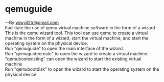# qemuguide <br>
--By wiwyil2tr@gmail.com  <br>
Facilitate the use of qemu virtual machine software in the form of a wizard  <br>
This is the qemu wizard tool. This tool can use qemu to create a virtual machine in the form of a wizard, start the virtual machine, and start the operating system on the physical device.  <br>
Run "qemuguide" to open the main interface of the wizard.  <br>
Run "qemuguidecreate" to open the wizard to create a virtual machine. "qemubootexisting" can open the wizard to start the existing virtual machine  <br>
Run "qemubootdisk" to open the wizard to start the operating system on the physical device <br>
